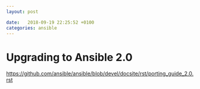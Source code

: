 ```yaml
---
layout: post

date:   2018-09-19 22:25:52 +0100
categories: ansible
---
```

Upgrading to Ansible 2.0
========================

<https://github.com/ansible/ansible/blob/devel/docsite/rst/porting_guide_2.0.rst>

